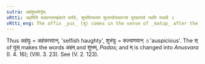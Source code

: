 ```yaml
---
sutra: अहंशुभमोर्युस्
vRtti: अहमिति शब्दान्तरमहंकारे वर्त्तते, शुभमित्यव्ययं शुभपर्यायस्ताभ्यां युस्प्रत्ययो भवति मत्वर्थे ॥
vRtti_eng: The affix _yus_ (यु) comes in the sense of _matup_ after the word _aham_ 'I', and the indeclinable _subham_ 'good'.
---
```

Thus अहंयुः = अहंकारवान्, 'selfish haughty', शुभंयुः = कल्याणवान् ॥ 'auspicious'. The स् of युस् makes the words अहम् and शुभम्, _Padas_; and म् is changed into _Anusvara_ (I. 4. 16); (VIII. 3. 23). See (V. 2. 123).
